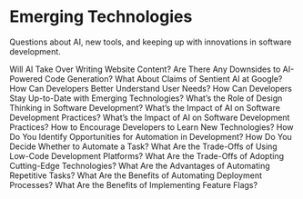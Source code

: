 # Emerging Technologies

Questions about AI, new tools, and keeping up with innovations in software development.

Will AI Take Over Writing Website Content?
Are There Any Downsides to AI-Powered Code Generation?
What About Claims of Sentient AI at Google?
How Can Developers Better Understand User Needs?
How Can Developers Stay Up-to-Date with Emerging Technologies?
What’s the Role of Design Thinking in Software Development?
What’s the Impact of AI on Software Development Practices?
What’s the Impact of AI on Software Development Practices?
How to Encourage Developers to Learn New Technologies?
How Do You Identify Opportunities for Automation in Development?
How Do You Decide Whether to Automate a Task?
What Are the Trade-Offs of Using Low-Code Development Platforms?
What Are the Trade-Offs of Adopting Cutting-Edge Technologies?
What Are the Advantages of Automating Repetitive Tasks?
What Are the Benefits of Automating Deployment Processes?
What Are the Benefits of Implementing Feature Flags?